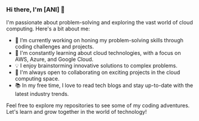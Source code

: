 ### Hi there, I'm [ANI] 👋

I'm passionate about problem-solving and exploring the vast world of cloud computing. Here's a bit about me:

- 🔭 I’m currently working on honing my problem-solving skills through coding challenges and projects.
- 🌱 I'm constantly learning about cloud technologies, with a focus on AWS, Azure, and Google Cloud.
- 💡 I enjoy brainstorming innovative solutions to complex problems.
- 🤝 I'm always open to collaborating on exciting projects in the cloud computing space.
- 📚 In my free time, I love to read tech blogs and stay up-to-date with the latest industry trends.





Feel free to explore my repositories to see some of my coding adventures. Let's learn and grow together in the world of technology!

